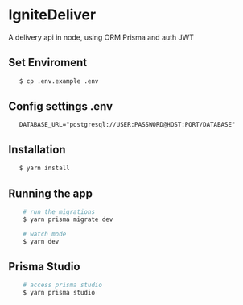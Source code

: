 # IgniteDeliver

A delivery api in node, using ORM Prisma and auth JWT

## Set Enviroment

```bash
   $ cp .env.example .env
```

## Config settings .env

```
   DATABASE_URL="postgresql://USER:PASSWORD@HOST:PORT/DATABASE"
```

## Installation

```bash
   $ yarn install
```

## Running the app

```bash
    # run the migrations
    $ yarn prisma migrate dev

    # watch mode
    $ yarn dev
```

## Prisma Studio

```bash
    # access prisma studio
    $ yarn prisma studio
```

